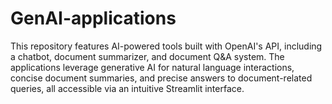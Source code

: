 # GenAI-applications
This repository features AI-powered tools built with OpenAI's API, including a chatbot, document summarizer, and document Q&amp;A system. The applications leverage generative AI for natural language interactions, concise document summaries, and precise answers to document-related queries, all accessible via an intuitive Streamlit interface.
